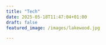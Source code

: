 ```yaml
---
title: "Tech"
date: 2025-05-18T11:47:04+01:00
draft: false
featured_image: /images/lakewood.jpg

---
```


